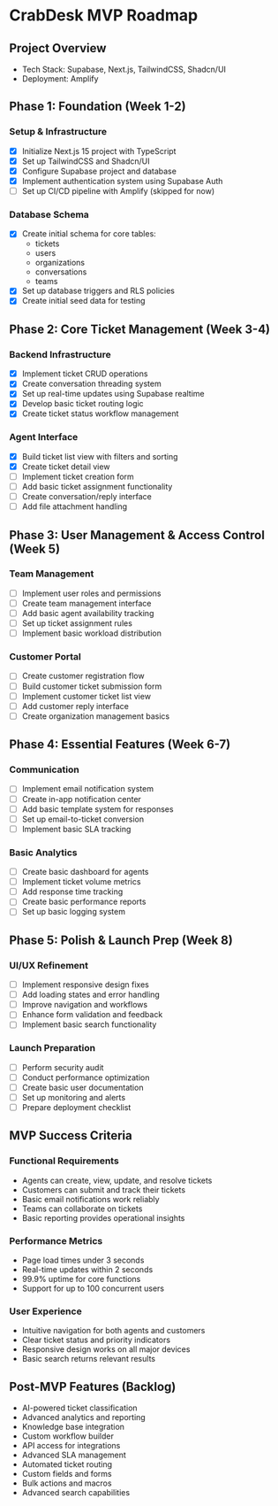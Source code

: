# CrabDesk MVP Roadmap

## Project Overview
- Tech Stack: Supabase, Next.js, TailwindCSS, Shadcn/UI
- Deployment: Amplify

## Phase 1: Foundation (Week 1-2)
### Setup & Infrastructure
- [X] Initialize Next.js 15 project with TypeScript
- [X] Set up TailwindCSS and Shadcn/UI
- [X] Configure Supabase project and database
- [X] Implement authentication system using Supabase Auth
- [ ] Set up CI/CD pipeline with Amplify (skipped for now)

### Database Schema
- [X] Create initial schema for core tables:
  - tickets
  - users
  - organizations
  - conversations
  - teams
- [X] Set up database triggers and RLS policies
- [X] Create initial seed data for testing

## Phase 2: Core Ticket Management (Week 3-4)
### Backend Infrastructure
- [X] Implement ticket CRUD operations
- [X] Create conversation threading system
- [X] Set up real-time updates using Supabase realtime
- [X] Develop basic ticket routing logic
- [X] Create ticket status workflow management

### Agent Interface
- [X] Build ticket list view with filters and sorting
- [X] Create ticket detail view
- [ ] Implement ticket creation form
- [ ] Add basic ticket assignment functionality
- [ ] Create conversation/reply interface
- [ ] Add file attachment handling

## Phase 3: User Management & Access Control (Week 5)
### Team Management
- [ ] Implement user roles and permissions
- [ ] Create team management interface
- [ ] Add basic agent availability tracking
- [ ] Set up ticket assignment rules
- [ ] Implement basic workload distribution

### Customer Portal
- [ ] Create customer registration flow
- [ ] Build customer ticket submission form
- [ ] Implement customer ticket list view
- [ ] Add customer reply interface
- [ ] Create organization management basics

## Phase 4: Essential Features (Week 6-7)
### Communication
- [ ] Implement email notification system
- [ ] Create in-app notification center
- [ ] Add basic template system for responses
- [ ] Set up email-to-ticket conversion
- [ ] Implement basic SLA tracking

### Basic Analytics
- [ ] Create basic dashboard for agents
- [ ] Implement ticket volume metrics
- [ ] Add response time tracking
- [ ] Create basic performance reports
- [ ] Set up basic logging system

## Phase 5: Polish & Launch Prep (Week 8)
### UI/UX Refinement
- [ ] Implement responsive design fixes
- [ ] Add loading states and error handling
- [ ] Improve navigation and workflows
- [ ] Enhance form validation and feedback
- [ ] Implement basic search functionality

### Launch Preparation
- [ ] Perform security audit
- [ ] Conduct performance optimization
- [ ] Create basic user documentation
- [ ] Set up monitoring and alerts
- [ ] Prepare deployment checklist

## MVP Success Criteria
### Functional Requirements
- Agents can create, view, update, and resolve tickets
- Customers can submit and track their tickets
- Basic email notifications work reliably
- Teams can collaborate on tickets
- Basic reporting provides operational insights

### Performance Metrics
- Page load times under 3 seconds
- Real-time updates within 2 seconds
- 99.9% uptime for core functions
- Support for up to 100 concurrent users

### User Experience
- Intuitive navigation for both agents and customers
- Clear ticket status and priority indicators
- Responsive design works on all major devices
- Basic search returns relevant results

## Post-MVP Features (Backlog)
- AI-powered ticket classification
- Advanced analytics and reporting
- Knowledge base integration
- Custom workflow builder
- API access for integrations
- Advanced SLA management
- Automated ticket routing
- Custom fields and forms
- Bulk actions and macros
- Advanced search capabilities 